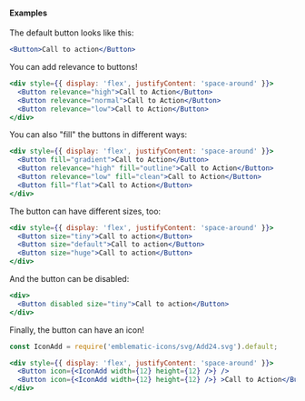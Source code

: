 #### **Examples** ####

The default button looks like this:
```jsx
<Button>Call to action</Button>
```

You can add relevance to buttons!
```jsx
<div style={{ display: 'flex', justifyContent: 'space-around' }}>
  <Button relevance="high">Call to Action</Button>
  <Button relevance="normal">Call to Action</Button>
  <Button relevance="low">Call to Action</Button>
</div>
```

You can also "fill" the buttons in different ways:
```jsx
<div style={{ display: 'flex', justifyContent: 'space-around' }}>
  <Button fill="gradient">Call to Action</Button>
  <Button relevance="high" fill="outline">Call to Action</Button>
  <Button relevance="low" fill="clean">Call to Action</Button>
  <Button fill="flat">Call to Action</Button>
</div>
```

The button can have different sizes, too:
```jsx
<div style={{ display: 'flex', justifyContent: 'space-around' }}>
  <Button size="tiny">Call to action</Button>
  <Button size="default">Call to action</Button>
  <Button size="huge">Call to action</Button>
</div>
```

And the button can be disabled:
```jsx
<div>
  <Button disabled size="tiny">Call to action</Button>
</div>
```

Finally, the button can have an icon!
```jsx
const IconAdd = require('emblematic-icons/svg/Add24.svg').default;

<div style={{ display: 'flex', justifyContent: 'space-around' }}>
  <Button icon={<IconAdd width={12} height={12} />} />
  <Button icon={<IconAdd width={12} height={12} />} >Call to Action</Button>
</div>
```
